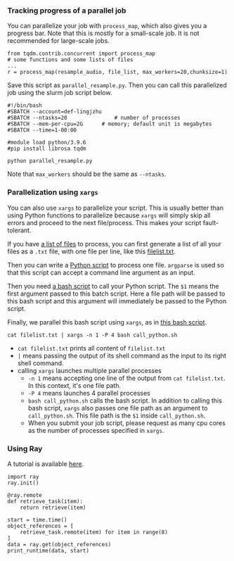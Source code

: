 ### Tracking progress of a parallel job

You can parallelize your job with `process_map`, which also gives you a progress bar. Note that this is mostly for a small-scale job. It is not recommended for large-scale jobs.
  ```
from tqdm.contrib.concurrent import process_map
# some functions and some lists of files
...
r = process_map(resample_audio, file_list, max_workers=20,chunksize=1)
  ```

Save this script as `parallel_resample.py`. Then you can call this parallelized job using the slurm job script below.
```
#!/bin/bash
#SBATCH --account=def-lingjzhu
#SBATCH --ntasks=20               # number of processes
#SBATCH --mem-per-cpu=2G      # memory; default unit is megabytes
#SBATCH --time=1-00:00  

#module load python/3.9.6
#pip install librosa tqdm

python parallel_resample.py
```

Note that `max_workers` should be the same as `--ntasks`. 

### Parallelization using `xargs`
You can also use `xargs` to parallelize your script. This is usually better than using Python functions to parallelize because `xargs` will simply skip all errors and proceed to the next file/process. This makes your script fault-tolerant.

If you have [a list of files](../scripts/parallel/files) to process, you can first generate a list of all your files as a `.txt` file, with one file per line, like this [filelist.txt](../scripts/parallel/filelist.txt). 

Then you can write a [Python script](../scripts/parallel/process_a_file.py) to process one file. `argparse` is used so that this script can accept a command line argument as an input. 

Then you need [a bash script](../scripts/parallel/call_python.sh) to call your Python script. The `$1` means the first argument passed to this batch script. Here a file path will be passed to this bash script and this argument will immediately be passed to the Python script. 

Finally, we parallel this bash script using `xargs`, as in [this bash script](../scripts/parallel/run_parallel.sh).
```
cat filelist.txt | xargs -n 1 -P 4 bash call_python.sh
```

 - `cat filelist.txt` prints all content of `filelist.txt`
 - `|` means passing the output of its shell command as the input to its right shell command.
 - calling `xargs` launches multiple parallel processes
   - `-n 1` means accepting one line of the output from `cat filelist.txt`. In this context, it's one file path.
   - `-P 4` means launches 4 parallel processes
   - `bash call_python.sh` calls the bash script. In addition to calling this bash script, `xargs` also passes one file path as an argument to `call_python.sh`. This file path is the `$1` inside `call_python.sh`.
   - When you submit your job script, please request as many cpu cores as the number of processes specified in `xargs`. 




### Using Ray

A tutorial is available [here](https://docs.ray.io/en/latest/ray-core/examples/gentle_walkthrough.html).

```
import ray
ray.init()
```

```
@ray.remote
def retrieve_task(item):
    return retrieve(item)

start = time.time()
object_references = [
    retrieve_task.remote(item) for item in range(8)
]
data = ray.get(object_references)
print_runtime(data, start)
```
